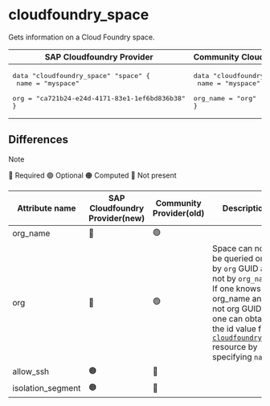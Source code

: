 # cloudfoundry_space

Gets information on a Cloud Foundry space.

|  SAP Cloudfoundry Provider | Community Cloudfoundry Provider  |
| -- | -- |
| <pre>data "cloudfoundry_space" "space" {</br>  name = "myspace"</br>  org  = "ca721b24-e24d-4171-83e1-1ef6bd836b38"</br>}</br></pre>|<pre>data "cloudfoundry_space" "space" {</br>    name = "myspace"</br>    org_name = "org"</br>}</br></pre> | 

## Differences
> [!NOTE]  
> 🔵 Required  🟢 Optional 🟠 Computed  🔴 Not present

| Attribute name|  SAP Cloudfoundry Provider(new)| Community Provider(old) |Description
|---| ---| ---| ---| 
|org_name | 🔴 |🟢| 
|org | 🔵 |🟢| Space can now be queried only by `org` GUID and not by `org_name`. If one knows org_name and not org GUID, one can obtain the id value from [`cloudfoundry_org`](https://github.com/SAP/terraform-provider-cloudfoundry/blob/migration_docs/docs/data-sources/org.md) resource by specifying `name`.
|allow_ssh|  🟠|🔴 | 
|isolation_segment|  🟠|🔴 |



